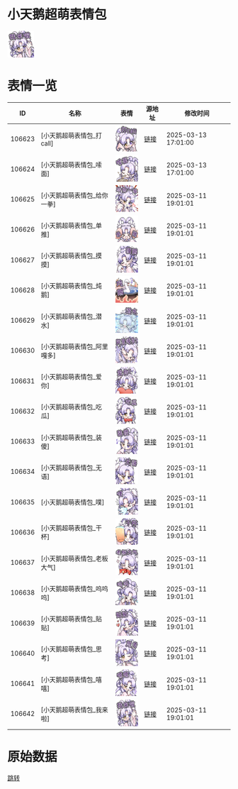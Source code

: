 # 小天鹅超萌表情包

<img src="./cover.png" height="60" alt="cover" />

# 表情一览

|ID|名称|表情|源地址|修改时间|
|----|----|----|----|----|
|106623|[小天鹅超萌表情包_打call]|<img src="./pic/106623_%5B小天鹅超萌表情包_打call%5D.png" height="60" alt="打call"/>|[链接](https://i0.hdslb.com/bfs/garb/2290c929e001b83600d11fb407ada389e6d92dc2.png)|2025-03-13 17:01:00|
|106624|[小天鹅超萌表情包_嗦面]|<img src="./pic/106624_%5B小天鹅超萌表情包_嗦面%5D.png" height="60" alt="嗦面"/>|[链接](https://i0.hdslb.com/bfs/garb/cebe5415cdd1c1aefd75d544074d5308dcbd5ac3.png)|2025-03-13 17:01:00|
|106625|[小天鹅超萌表情包_给你一拳]|<img src="./pic/106625_%5B小天鹅超萌表情包_给你一拳%5D.png" height="60" alt="给你一拳"/>|[链接](https://i0.hdslb.com/bfs/garb/a43f6836bc741ef42c56bd1d000c01f4f0ed2180.png)|2025-03-11 19:01:01|
|106626|[小天鹅超萌表情包_单推]|<img src="./pic/106626_%5B小天鹅超萌表情包_单推%5D.png" height="60" alt="单推"/>|[链接](https://i0.hdslb.com/bfs/garb/69118398e47de8f0fe330b2dcfb056b4a7bd9527.png)|2025-03-11 19:01:01|
|106627|[小天鹅超萌表情包_摸摸]|<img src="./pic/106627_%5B小天鹅超萌表情包_摸摸%5D.png" height="60" alt="摸摸"/>|[链接](https://i0.hdslb.com/bfs/garb/c71b79436ecc0f6b931958b4ddb6fdfddd9d16f2.png)|2025-03-11 19:01:01|
|106628|[小天鹅超萌表情包_炖鹅]|<img src="./pic/106628_%5B小天鹅超萌表情包_炖鹅%5D.png" height="60" alt="炖鹅"/>|[链接](https://i0.hdslb.com/bfs/garb/b609083b62ec72948c66653bb21ac5d2333c746c.png)|2025-03-11 19:01:01|
|106629|[小天鹅超萌表情包_潜水]|<img src="./pic/106629_%5B小天鹅超萌表情包_潜水%5D.png" height="60" alt="潜水"/>|[链接](https://i0.hdslb.com/bfs/garb/ae5d8eebef5720172f616d959602d738b58272c4.png)|2025-03-11 19:01:01|
|106630|[小天鹅超萌表情包_阿里嘎多]|<img src="./pic/106630_%5B小天鹅超萌表情包_阿里嘎多%5D.png" height="60" alt="阿里嘎多"/>|[链接](https://i0.hdslb.com/bfs/garb/8b368be594cdec524c1a1b8b66865eb6b0d59492.png)|2025-03-11 19:01:01|
|106631|[小天鹅超萌表情包_爱你]|<img src="./pic/106631_%5B小天鹅超萌表情包_爱你%5D.png" height="60" alt="爱你"/>|[链接](https://i0.hdslb.com/bfs/garb/2bf2d6a62a64255698b1b7644fc5892bcc2dacc8.png)|2025-03-11 19:01:01|
|106632|[小天鹅超萌表情包_吃瓜]|<img src="./pic/106632_%5B小天鹅超萌表情包_吃瓜%5D.png" height="60" alt="吃瓜"/>|[链接](https://i0.hdslb.com/bfs/garb/add860bc9cb98682989f33827909cae19a202a37.png)|2025-03-11 19:01:01|
|106633|[小天鹅超萌表情包_装傻]|<img src="./pic/106633_%5B小天鹅超萌表情包_装傻%5D.png" height="60" alt="装傻"/>|[链接](https://i0.hdslb.com/bfs/garb/d8f42a4d4a71dd41a30a7dc5b6fb9113adb7605a.png)|2025-03-11 19:01:01|
|106634|[小天鹅超萌表情包_无语]|<img src="./pic/106634_%5B小天鹅超萌表情包_无语%5D.png" height="60" alt="无语"/>|[链接](https://i0.hdslb.com/bfs/garb/21ad4e2d82ac26f80dfc37233daaaac6c41a294e.png)|2025-03-11 19:01:01|
|106635|[小天鹅超萌表情包_噗]|<img src="./pic/106635_%5B小天鹅超萌表情包_噗%5D.png" height="60" alt="噗"/>|[链接](https://i0.hdslb.com/bfs/garb/64a3b00dc8117b6dbfb0e9dd69496087dbd11869.png)|2025-03-11 19:01:01|
|106636|[小天鹅超萌表情包_干杯]|<img src="./pic/106636_%5B小天鹅超萌表情包_干杯%5D.png" height="60" alt="干杯"/>|[链接](https://i0.hdslb.com/bfs/garb/aa8b86d6973eb37f920dce081652bd3b0aa4dd92.png)|2025-03-11 19:01:01|
|106637|[小天鹅超萌表情包_老板大气]|<img src="./pic/106637_%5B小天鹅超萌表情包_老板大气%5D.png" height="60" alt="老板大气"/>|[链接](https://i0.hdslb.com/bfs/garb/f6790584521649ac3040509785ad42332797fce0.png)|2025-03-11 19:01:01|
|106638|[小天鹅超萌表情包_呜呜呜]|<img src="./pic/106638_%5B小天鹅超萌表情包_呜呜呜%5D.png" height="60" alt="呜呜呜"/>|[链接](https://i0.hdslb.com/bfs/garb/a453817a58fa0af95c7c1bf0d02fdc57382bbb6a.png)|2025-03-11 19:01:01|
|106639|[小天鹅超萌表情包_贴贴]|<img src="./pic/106639_%5B小天鹅超萌表情包_贴贴%5D.png" height="60" alt="贴贴"/>|[链接](https://i0.hdslb.com/bfs/garb/a143e55969de0e4746c73430ce620ec92610acf2.png)|2025-03-11 19:01:01|
|106640|[小天鹅超萌表情包_思考]|<img src="./pic/106640_%5B小天鹅超萌表情包_思考%5D.png" height="60" alt="思考"/>|[链接](https://i0.hdslb.com/bfs/garb/f615075b8b86a747cb035fe09f22eaa145797ca4.png)|2025-03-11 19:01:01|
|106641|[小天鹅超萌表情包_嘻嘻]|<img src="./pic/106641_%5B小天鹅超萌表情包_嘻嘻%5D.png" height="60" alt="嘻嘻"/>|[链接](https://i0.hdslb.com/bfs/garb/c5f3a6fe4c6b476eb2de34bdc296ec2c6c5e38d4.png)|2025-03-11 19:01:01|
|106642|[小天鹅超萌表情包_我来啦]|<img src="./pic/106642_%5B小天鹅超萌表情包_我来啦%5D.png" height="60" alt="我来啦"/>|[链接](https://i0.hdslb.com/bfs/garb/59dde8045d96485b21d0bc0a4cdff978c6f88dd3.png)|2025-03-11 19:01:01|

# 原始数据

[跳转](./raw.json)

